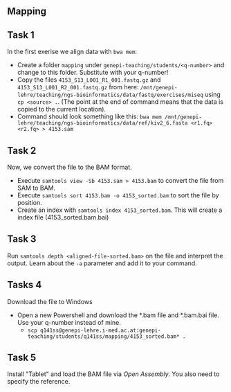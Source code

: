 ## Mapping

## Task 1
In the first exerise we align data with `bwa mem`:
* Create a folder `mapping` under `genepi-teaching/students/<q-number>` and change to this folder. Substitute <q-number> with your q-number!
* Copy the files `4153_S13_L001_R1_001.fastq.gz` and `4153_S13_L001_R2_001.fastq.gz` from here: `/mnt/genepi-lehre/teaching/ngs-bioinformatics/data/fastq/exercises/miseq` using `cp <source> .`. (The point at the end of command means that the data is copied to the current location). 
* Command should look something like this:
`bwa mem /mnt/genepi-lehre/teaching/ngs-bioinformatics/data/ref/kiv2_6.fasta <r1.fq> <r2.fq> > 4153.sam`

## Task 2 
Now, we convert the file to the BAM format.
* Execute `samtools view -Sb 4153.sam > 4153.bam` to convert the file from SAM to BAM. 
* Execute `samtools sort 4153.bam -o 4153_sorted.bam` to sort the file by position. 
* Create an index with `samtools index 4153_sorted.bam`. This will create a index file (4153_sorted.bam.bai)
 
## Task 3 
Run `samtools depth <aligned-file-sorted.bam>` on the file and interpret the output. Learn about the `-a` parameter and add it to your command. 

## Tasks 4
 Download the file to Windows
 * Open a new Powershell and download the *.bam file and *.bam.bai file. Use your q-number instead of mine.
    * `scp q141ss@genepi-lehre.i-med.ac.at:genepi-teaching/students/q141ss/mapping/4153_sorted.bam* .`

 ## Task 5
 Install "Tablet" and load the BAM file via *Open Assembly*. You also need to specify the reference.  
